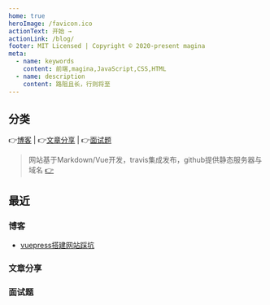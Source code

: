 ```yaml
---
home: true
heroImage: /favicon.ico
actionText: 开始 →
actionLink: /blog/
footer: MIT Licensed | Copyright © 2020-present magina
meta:
  - name: keywords
    content: 前端,magina,JavaScript,CSS,HTML
  - name: description
    content: 路阻且长，行则将至 
---
```


## 分类

:point_right:[博客](https://maginapp.github.io/sharing-technology-article/blog/) | :point_right:[文章分享](https://maginapp.github.io/sharing-technology-article/sharing/) | :point_right:[面试题](https://maginapp.github.io/sharing-technology-article/audition/)


> 网站基于Markdown/Vue开发，travis集成发布，github提供静态服务器与域名 [:point_right:](https://github.com/maginapp/sharing-technology-article)

## 最近

### 博客

* [vuepress搭建网站踩坑](https://maginapp.github.io/sharing-technology-article/blog/about-config/vuepress-github-website.html)

### 文章分享



### 面试题




